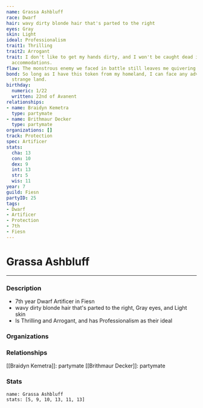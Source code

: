 ```yaml
---
name: Grassa Ashbluff
race: Dwarf
hair: wavy dirty blonde hair that's parted to the right
eyes: Gray
skin: Light
ideal: Professionalism
trait1: Thrilling
trait2: Arrogant
trait: I don't like to get my hands dirty, and I won't be caught dead in unsuitable
  accommodations.
flaw: The monstrous enemy we faced in battle still leaves me quivering with fear.
bond: So long as I have this token from my homeland, I can face any adversity in this
  strange land.
birthday:
  numeric: 1/22
  written: 22nd of Avanent
relationships:
- name: Braidyn Kemetra
  type: partymate
- name: Brithmaur Decker
  type: partymate
organizations: []
track: Protection
spec: Artificer
stats:
  cha: 13
  con: 10
  dex: 9
  int: 13
  str: 5
  wis: 11
year: 7
guild: Fiesn
partyID: 25
tags:
- Dwarf
- Artificer
- Protection
- 7th
- Fiesn
---
```

# Grassa Ashbluff
---
### Description
- 7th year Dwarf Artificer in Fiesn
- wavy dirty blonde hair that's parted to the right, Gray eyes, and Light skin
- Is Thrilling and Arrogant, and has Professionalism as their ideal

### Organizations
### Relationships
[[Braidyn Kemetra]]: partymate
[[Brithmaur Decker]]: partymate
### Stats
```statblock
name: Grassa Ashbluff
stats: [5, 9, 10, 13, 11, 13]
```
